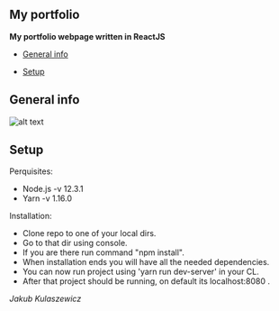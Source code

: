 ## My portfolio
**My portfolio webpage written in ReactJS**

* [General info](#general-info)

* [Setup](#setup)


## General info

![alt text](https://i.imgur.com/wvHm5yB.png)
 
 ## Setup
 
 Perquisites:
 * Node.js -v 12.3.1
 * Yarn -v 1.16.0
 
 Installation:
 * Clone repo to one of your local dirs.
 * Go to that dir using console.
 * If you are there run command "npm install".
 * When installation ends you will have all the needed dependencies.
 * You can now run project using 'yarn run dev-server' in your CL.
 * After that project should be running, on default its localhost:8080 .
 
 _Jakub Kulaszewicz_